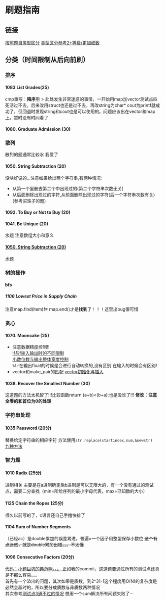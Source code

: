 # 刷题指南
## 链接
[按照题目类型区分](https://blog.csdn.net/qq_29762941/article/details/82953024) 
[类型区分参考2+等级/更加细致](https://blog.csdn.net/Alternative_19/article/details/83067448)
## 分类（时间限制从后向前刷）
### 排序
#### 1083 List Grades(25)
cmp重写：**降序**用 > 
此处发生非常迷惑的事情，一开始用map加vector测试点四死活过不去，后来改用struct也还是过不去，再改string为char* cout为printf就成功了，但回退时发现string和cout也是可以使用的。问题应该出在vector和map上。暂时没有时间看了
#### 1080. Graduate Admission (30)
### 散列
散列的题通常比较水 我爱了
#### 1050. String Subtraction (20)
没啥好说的...注意如果给出两个字符串,有两种情况:
- 从第一个里删去第二个中出现过的(第二个字符串次数无关)
- 从后面删除出现过的字符,从前面删除出现过的字符(后一个字符串次数有关)(参考买珠子的题)
#### 1092. To Buy or Not to Buy (20)
#### 1041. Be Unique (20)
水题 注意数组大小和意义
#### [1050. String Subtraction (20)](https://github.com/yifang0-0/pat-/blob/master/1050.%20String%20Subtraction%20(20))
水题
### 树的操作
#### bfs
##### 1106 Lowest Price in Supply Chain
注意map.find(item)**!=** map.end()才是**找到**了！！！这里出bug很可惜

### 贪心
#### 1070. Mooncake (25)
- 注意数据精度控制!!  
[lf与f输入输出时的不同限制](https://blog.csdn.net/selooloo/article/details/4957204)  
[小数位数与输出整体宽度控制](https://blog.csdn.net/yss28/article/details/53538063)  
``%lf``在输出float的时候是会进行自动转换的,没有区别 在输入的时候会有区别!
- vector和make_pair的匹配
[vector初始化与插入](https://blog.csdn.net/qq_35962520/article/details/81628852)
#### 1038. Recover the Smallest Number (30)
这道题的方法太机智了!!!比较函数return (a+b)<(b+a);也是没谁了!!! 
**修改：注意全零的和首位为0的处理**
### 字符串处理
#### 1035 Password (20分) 
替换给定字符串的相应字符 方法使用``str.replace(startindex,num,&newstr)``  
[九种方法](https://blog.csdn.net/cai_niaocainiao/article/details/81260902)
### 智力题
#### 1010 Radix (25分)
进制相关 主要是在a进制确定后b进制是可以无限大的，有一个没有通过的测试点，需要二分查找（min=所给序列的最小字母代表，max=已知数的大小）
#### 1125 Chain the Ropes (25分)
很久以前写的了，c语言还自己手撸快排了
#### 1104 Sum of Number Segments	
（已经ac）是double累加的误差累进，普遍×一个因子用整型保存小数位
~~这个有点迷惑，就是double累加出错。。。不太懂~~
#### 1096 Consecutive Factors (20分)

[代码：小题巨坑的典范啊。。。 ](https://github.com/yifang0-0/pat-/blob/master/1096%20Consecutive%20Factors%20(20%E5%88%86).cpp)
正如我的commit，这道题要通过所有的测试点还真是不那么容易。。。  
首先有一个溢出的问题，其次如果是质数，到2^31-1这个程度用O(N)的复杂度是必然会超时的，所以要分成质数与非质数两种情况  
其次参考[测试点3通不过的情况](https://blog.csdn.net/Strengthennn/article/details/105080768?utm_medium=distribute.pc_relevant.none-task-blog-BlogCommendFromMachineLearnPai2-5.channel_param&depth_1-utm_source=distribute.pc_relevant.none-task-blog-BlogCommendFromMachineLearnPai2-5.channel_param) 想用一个sum解决所有问题失败了···
